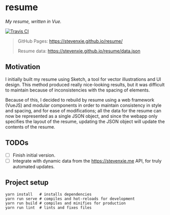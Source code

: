 # resume

_My resume, written in Vue._

[![Travis CI][travis-img]][travis]

> GitHub Pages: https://stevenxie.github.io/resume/
>
> Resume data: https://stevenxie.github.io/resume/data.json

## Motivation

I initially built my resume using Sketch, a tool for vector illustrations and
UI design. This method produced really nice-looking results, but it was
difficult to maintain because of inconsistencies with the spacing of elements.

Because of this, I decided to rebuild by resume using a web framework (VueJS)
and modular components in order to maintain consistency in style and spacing,
and for ease of modifications; all the data for the resume can now be
represented as a single JSON object, and since the webapp only specifies the
layout of the resume, updating the JSON object will update the contents of
the resume.

## TODOs

- [ ] Finish initial version.
- [ ] Integrate with dynamic data from the https://stevenxie.me API, for truly
      automated updates.

## Project setup

```
yarn install   # installs dependencies
yarn run serve # compiles and hot-reloads for development
yarn run build # compiles and minifies for production
yarn run lint  # lints and fixes files
```

[travis]: https://travis-ci.com/stevenxie/vue-resume
[travis-img]: https://travis-ci.com/stevenxie/vue-resume.svg?branch=master
